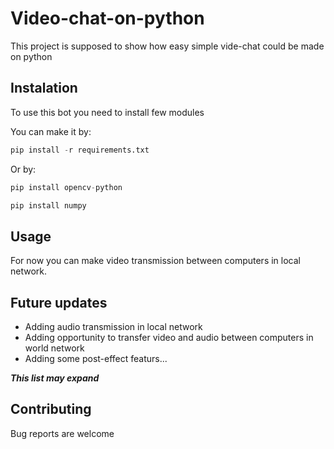 # **Video-chat-on-python**
This project is supposed to show how easy simple vide-chat could be made on python

## **Instalation**
To use this bot you need to install few modules

You can make it by:
```python
pip install -r requirements.txt
```
Or by:
```python
pip install opencv-python
```

```python
pip install numpy
```

## **Usage**
For now you can make video transmission between computers in local network.

## **Future updates**
+ Adding audio transmission in local network
+ Adding opportunity to transfer video and audio between computers in world network
+ Adding some post-effect featurs...

***This list may expand***

## **Contributing**
Bug reports are welcome
